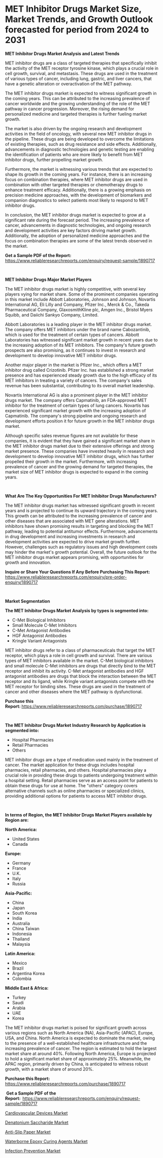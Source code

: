 <p><h1>MET Inhibitor Drugs Market Size, Market Trends, and Growth Outlook forecasted for period from 2024 to 2031</h1></p><p><strong>MET Inhibitor Drugs Market Analysis and Latest Trends</strong></p>
<p><p>MET inhibitor drugs are a class of targeted therapies that specifically inhibit the activity of the MET receptor tyrosine kinase, which plays a crucial role in cell growth, survival, and metastasis. These drugs are used in the treatment of various types of cancer, including lung, gastric, and liver cancers, that have a genetic alteration or overactivation of the MET pathway.</p><p>The MET inhibitor drugs market is expected to witness significant growth in the coming years. This can be attributed to the increasing prevalence of cancer worldwide and the growing understanding of the role of the MET pathway in cancer progression. Moreover, the rising demand for personalized medicine and targeted therapies is further fueling market growth.</p><p>The market is also driven by the ongoing research and development activities in the field of oncology, with several new MET inhibitor drugs in the pipeline. These drugs are being developed to overcome the limitations of existing therapies, such as drug resistance and side effects. Additionally, advancements in diagnostic technologies and genetic testing are enabling the identification of patients who are more likely to benefit from MET inhibitor drugs, further propelling market growth.</p><p>Furthermore, the market is witnessing various trends that are expected to shape its growth in the coming years. For instance, there is an increasing focus on combination therapies, where MET inhibitor drugs are used in combination with other targeted therapies or chemotherapy drugs to enhance treatment efficacy. Additionally, there is a growing emphasis on precision medicine approaches, with the development of biomarkers and companion diagnostics to select patients most likely to respond to MET inhibitor drugs.</p><p>In conclusion, the MET inhibitor drugs market is expected to grow at a significant rate during the forecast period. The increasing prevalence of cancer, advancements in diagnostic technologies, and ongoing research and development activities are key factors driving market growth. Additionally, the adoption of personalized medicine approaches and the focus on combination therapies are some of the latest trends observed in the market.</p></p>
<p><strong>Get a Sample PDF of the Report:&nbsp;</strong> <a href="https://www.reliableresearchreports.com/enquiry/request-sample/1890717">https://www.reliableresearchreports.com/enquiry/request-sample/1890717</a></p>
<p>&nbsp;</p>
<p><strong>MET Inhibitor Drugs Major Market Players</strong></p>
<p><p>The MET inhibitor drugs market is highly competitive, with several key players vying for market share. Some of the prominent companies operating in this market include Abbott Laboratories, Johnson and Johnson, Novartis International AG, Eli Lilly and Company, Pfizer Inc., Merck & Co., Takeda Pharmaceutical Company, GlaxosmithKline plc, Amgen Inc., Bristol Myers Squibb, and Daiichi Sankyo Company, Limited.</p><p>Abbott Laboratories is a leading player in the MET inhibitor drugs market. The company offers MET inhibitors under the brand name Cabozantinib, which is used for the treatment of certain types of cancers. Abbott Laboratories has witnessed significant market growth in recent years due to the increasing adoption of its MET inhibitors. The company's future growth prospects are also promising, as it continues to invest in research and development to develop innovative MET inhibitor drugs.</p><p>Another major player in the market is Pfizer Inc., which offers a MET inhibitor drug called Crizotinib. Pfizer Inc. has established a strong market presence and has experienced steady growth due to the high efficacy of its MET inhibitors in treating a variety of cancers. The company's sales revenue has been substantial, contributing to its overall market leadership.</p><p>Novartis International AG is also a prominent player in the MET inhibitor drugs market. The company offers Capmatinib, an FDA-approved MET inhibitor for the treatment of certain types of lung cancers. Novartis has experienced significant market growth with the increasing adoption of Capmatinib. The company's strong pipeline and ongoing research and development efforts position it for future growth in the MET inhibitor drugs market.</p><p>Although specific sales revenue figures are not available for these companies, it is evident that they have gained a significant market share in the MET inhibitor drugs market due to their extensive offerings and strong market presence. These companies have invested heavily in research and development to develop innovative MET inhibitor drugs, which has further propelled their growth in the market. Furthermore, with increasing prevalence of cancer and the growing demand for targeted therapies, the market size of MET inhibitor drugs is expected to expand in the coming years.</p></p>
<p>&nbsp;</p>
<p><strong>What Are The Key Opportunities For MET Inhibitor Drugs Manufacturers?</strong></p>
<p><p>The MET inhibitor drugs market has witnessed significant growth in recent years and is projected to continue its upward trajectory in the coming years. This growth can be attributed to the increasing prevalence of cancer and other diseases that are associated with MET gene alterations. MET inhibitors have shown promising results in targeting and blocking the MET pathway, leading to potential antitumor effects. Furthermore, advancements in drug development and increasing investments in research and development activities are expected to drive market growth further. However, challenges such as regulatory issues and high development costs may hinder the market's growth potential. Overall, the future outlook for the MET inhibitor drugs market appears promising, with opportunities for growth and innovation.</p></p>
<p><strong>Inquire or Share Your Questions If Any Before Purchasing This Report:</strong> <a href="https://www.reliableresearchreports.com/enquiry/pre-order-enquiry/1890717">https://www.reliableresearchreports.com/enquiry/pre-order-enquiry/1890717</a></p>
<p>&nbsp;</p>
<p><strong>Market Segmentation</strong></p>
<p><strong>The MET Inhibitor Drugs Market Analysis by types is segmented into:</strong></p>
<p><ul><li>C-Met Biological Inhibitors</li><li>Small Molecule C-Met Inhibitors</li><li>C-Met Antagonist Antibodies</li><li>HGF Antagonist Antibodies</li><li>Kringle Variant Antagonists</li></ul></p>
<p><p>MET inhibitor drugs refer to a class of pharmaceuticals that target the MET receptor, which plays a role in cell growth and survival. There are various types of MET inhibitors available in the market. C-Met biological inhibitors and small molecule C-Met inhibitors are drugs that directly bind to the MET receptor and inhibit its activity. C-Met antagonist antibodies and HGF antagonist antibodies are drugs that block the interaction between the MET receptor and its ligand, while Kringle variant antagonists compete with the MET receptor for binding sites. These drugs are used in the treatment of cancer and other diseases where the MET pathway is dysfunctional.</p></p>
<p><strong>Purchase this Report:&nbsp;</strong><a href="https://www.reliableresearchreports.com/purchase/1890717">https://www.reliableresearchreports.com/purchase/1890717</a></p>
<p>&nbsp;</p>
<p><strong>The MET Inhibitor Drugs Market Industry Research by Application is segmented into:</strong></p>
<p><ul><li>Hospital Pharmacies</li><li>Retail Pharmacies</li><li>Others</li></ul></p>
<p><p>MET inhibitor drugs are a type of medication used mainly in the treatment of cancer. The market application for these drugs includes hospital pharmacies, retail pharmacies, and others. Hospital pharmacies play a crucial role in providing these drugs to patients undergoing treatment within a hospital setting. Retail pharmacies serve as an access point for patients to obtain these drugs for use at home. The "others" category covers alternative channels such as online pharmacies or specialized clinics, providing additional options for patients to access MET inhibitor drugs.</p></p>
<p>&nbsp;</p>
<p><strong>In terms of Region, the MET Inhibitor Drugs Market Players available by Region are:</strong></p>
<p>
    <p> <strong> North America: </strong>
        <ul>
            <li>United States</li>
            <li>Canada</li>
        </ul>
        </p> 
    <p> <strong> Europe: </strong>
        <ul>
            <li>Germany</li>
            <li>France</li>
            <li>U.K.</li>
            <li>Italy</li>
            <li>Russia</li>
        </ul>
        </p> 
    <p> <strong> Asia-Pacific: </strong>
        <ul>
            <li>China</li>
            <li>Japan</li>
            <li>South Korea</li>
            <li>India</li>
            <li>Australia</li>
            <li>China Taiwan</li>
            <li>Indonesia</li>
            <li>Thailand</li>
            <li>Malaysia</li>
        </ul>
        </p> 
    <p> <strong> Latin America: </strong>
        <ul>
            <li>Mexico</li>
            <li>Brazil</li>
            <li>Argentina Korea</li>
            <li>Colombia</li>
        </ul>
        </p> 
    <p> <strong> Middle East & Africa: </strong>
        <ul>
            <li>Turkey</li>
            <li>Saudi</li>
            <li>Arabia</li>
            <li>UAE</li>
            <li>Korea</li>
        </ul>
    </p>
    </p>
<p><p>The MET inhibitor drugs market is poised for significant growth across various regions such as North America (NA), Asia-Pacific (APAC), Europe, USA, and China. North America is expected to dominate the market, owing to the presence of a well-established healthcare infrastructure and the increasing prevalence of cancer. The region is estimated to hold the largest market share at around 40%. Following North America, Europe is projected to hold a significant market share of approximately 25%. Meanwhile, the APAC region, primarily driven by China, is anticipated to witness robust growth, with a market share of around 20%.</p></p>
<p><strong>Purchase this Report: </strong><a href="https://www.reliableresearchreports.com/purchase/1890717">https://www.reliableresearchreports.com/purchase/1890717</a></p>
<p>&nbsp;<strong>Get a Sample PDF of the Report:&nbsp;&nbsp;</strong><a href="https://www.reliableresearchreports.com/enquiry/request-sample/1890717">https://www.reliableresearchreports.com/enquiry/request-sample/1890717</a></p>
<p><strong></strong></p>
<p><p><a href="https://github.com/pgtimber/Market-Research-Report-List-1/blob/main/cardiovascular-devices-market.md">Cardiovascular Devices Market</a></p><p><a href="https://www.linkedin.com/pulse/denatonium-saccharide-market-size-growth-segmentation-regional-3un6f?trackingId=uOHY%2BBM9Q12W3XRDvV6MKw%3D%3D">Denatonium Saccharide Market</a></p><p><a href="https://medium.com/@brendamoreno1988/decoding-anti-slip-paper-market-metrics-market-share-trends-and-growth-patterns-6930ff976334">Anti-Slip Paper Market</a></p><p><a href="https://www.linkedin.com/pulse/waterborne-epoxy-curing-agents-market-growth-trends-covid-19-afwef?trackingId=ybk77vLhR1Wf3OyzXqa1zw%3D%3D">Waterborne Epoxy Curing Agents Market</a></p><p><a href="https://github.com/timeliteaut/Market-Research-Report-List-1/blob/main/infection-prevention-market.md">Infection Prevention Market</a></p></p>